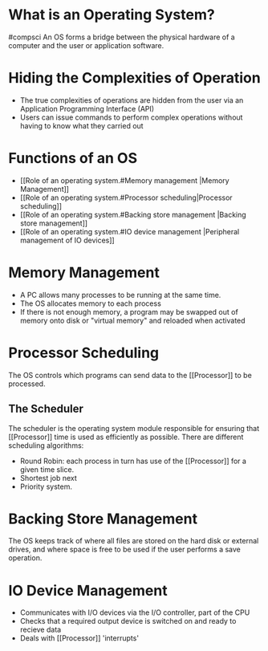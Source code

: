 # What is an Operating System?

#compsci
An OS forms a bridge between the physical hardware of a computer and the user or application software.

# Hiding the Complexities of Operation

- The true complexities of operations are hidden from the user via an Application Programming Interface (API)
- Users can issue commands to perform complex operations without having to know what they carried out

# Functions of an OS

- [[Role of an operating system.#Memory management |Memory Management]]
- [[Role of an operating system.#Processor scheduling|Processor scheduling]]
- [[Role of an operating system.#Backing store management |Backing store management]]
- [[Role of an operating system.#IO device management |Peripheral management of IO devices]]

# Memory Management

-  A PC allows many processes to be running at the same time.
- The OS allocates memory to each process
- If there is not enough memory, a program may be swapped out of memory onto disk or "virtual memory" and reloaded when activated

# Processor Scheduling

The OS controls which programs can send data to the [[Processor]] to be processed.

## The Scheduler

The scheduler is the operating system module responsible for ensuring that [[Processor]] time is used as efficiently as possible. There are different scheduling algorithms:
- Round Robin: each process in turn has use of the [[Processor]] for a given time slice.
- Shortest job next
- Priority system.

# Backing Store Management

The OS keeps track of where all files are stored on the hard disk or external drives, and where space is free to be used if the user performs a save operation.

# IO Device Management

- Communicates with I/O devices via the I/O controller, part of the CPU
- Checks that a required output device is switched on and ready to recieve data
- Deals with [[Processor]] 'interrupts'